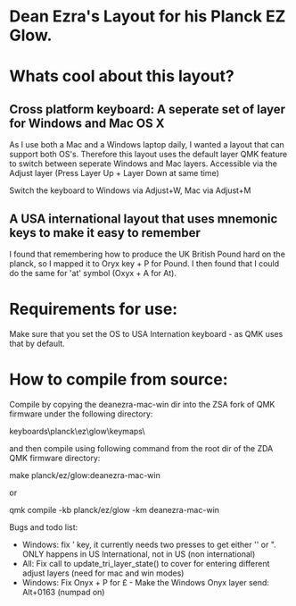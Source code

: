 # Dean Ezra's Layout for his Planck EZ Glow.

# Whats cool about this layout?

## Cross platform keyboard: A seperate set of layer for Windows and Mac OS X
As I use both a Mac and a Windows laptop daily, I wanted a layout that can support both OS's.
Therefore this layout uses the default layer QMK feature to switch between seperate Windows and Mac layers.
Accessible via the Adjust layer (Press Layer Up + Layer Down at same time)

Switch the keyboard to Windows via Adjust+W, Mac via Adjust+M

## A USA international layout that uses mnemonic keys to make it easy to remember
I found that remembering how to produce the UK British Pound hard on the planck, so I mapped it to Oryx key + P for Pound.
I then found that I could do the same for 'at' symbol (Oxyx + A for At).

# Requirements for use:
Make sure that you set the OS to USA Internation keyboard - as QMK uses that by default.

# How to compile from source:
Compile by copying the deanezra-mac-win dir into the ZSA fork of QMK firmware under the following directory:

keyboards\planck\ez\glow\keymaps\

and then compile using following command from the root dir of the ZDA QMK firmware directory:

make planck/ez/glow:deanezra-mac-win

or

qmk compile -kb planck/ez/glow -km deanezra-mac-win

Bugs and todo list:

- Windows: fix ' key, it currently needs two presses to get either '' or ". ONLY happens in US International, not in US (non international)
- All: Fix call to update_tri_layer_state() to cover for entering different adjust layers (need for mac and win modes)
- Windows: Fix Onyx + P for £ - Make the Windows Onyx layer send: Alt+0163 (numpad on)

